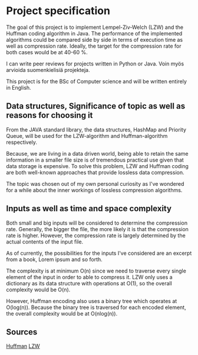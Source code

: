 # Project specification

The goal of this project is to implement Lempel-Ziv-Welch (LZW) and the Huffman coding algorithm in Java.
The performance of the implemented algorithms could be compared side by side in terms of execution time as well as compression rate.
Ideally, the target for the compression rate for both cases would be at 40-60 %. 

I can write peer reviews for projects written in Python or Java.
Voin myös arvioida suomenkielisiä projekteja.

This project is for the BSc of Computer science and will be written entirely in English. 

## Data structures, Significance of topic as well as reasons for choosing it

From the JAVA standard library, the data structures, HashMap and Priority Queue, will be used
for the LZW-algorithm and Huffman-algorithm respectively.

Because, we are living in a data driven world, being able to retain the same information in a smaller file size is of tremendous practical use given that data storage is expensive. To solve this problem, LZW and Huffman coding are both well-known approaches that provide lossless data compression. 

The topic was chosen out of my own personal curiosity as I've wondered for a while about the inner workings of 
lossless compression algorithms.

## Inputs as well as time and space complexity

Both small and big inputs will be considered to determine the compression rate. Generally, the bigger the file, the more likely it is that the compression rate is higher. However, the compression rate is largely determined by the actual contents of the input file. 

As of currently, the possibilities for the inputs I've considered are an excerpt from a book, Lorem ipsum and so forth. 

The complexity is at minimum O(n) since we need to traverse every single element of the input in order to able to compress it. 
LZW only uses a dictionary as its data structure with operations at O(1), so the overall complexity would be O(n).

However, Huffman encoding also uses a binary tree which operates at O(log(n)). Because the binary tree is traversed for each encoded element, the overall complexity would be at O(nlog(n)). 

## Sources

[Huffman](https://en.wikipedia.org/wiki/Huffman_coding)
[LZW](https://en.wikipedia.org/wiki/Lempel%E2%80%93Ziv%E2%80%93Welch)










